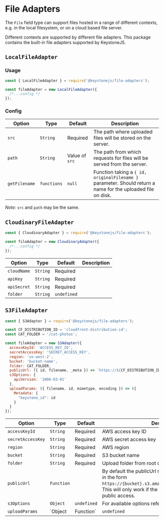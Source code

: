 <!--[meta]
section: api
subSection: field-adapters
title: File Adapters
[meta]-->

# File Adapters

The `File` field type can support files hosted in a range of different contexts, e.g. in the local filesystem, or on a cloud based file server.

Different contexts are supported by different file adapters. This package contains the built-in file adapters supported by KeystoneJS.

## `LocalFileAdapter`

### Usage

```javascript
const { LocalFileAdapter } = require('@keystonejs/file-adapters');

const fileAdapter = new LocalFileAdapter({
  /*...config */
});
```

### Config

| Option        | Type        | Default        | Description                                                                                                 |
| ------------- | ----------- | -------------- | ----------------------------------------------------------------------------------------------------------- |
| `src`         | `String`    | Required       | The path where uploaded files will be stored on the server.                                                 |
| `path`        | `String`    | Value of `src` | The path from which requests for files will be served from the server.                                      |
| `getFilename` | `functions` | `null`         | Function taking a `{ id, originalFilename }` parameter. Should return a name for the uploaded file on disk. |

_Note:_ `src` and `path` may be the same.

## `CloudinaryFileAdapter`

```javascript
const { CloudinaryAdapter } = require('@keystonejs/file-adapters');

const fileAdapter = new CloudinaryAdapter({
  /*...config */
});
```

| Option      | Type     | Default     | Description |
| ----------- | -------- | ----------- | ----------- |
| `cloudName` | `String` | Required    |             |
| `apiKey`    | `String` | Required    |             |
| `apiSecret` | `String` | Required    |             |
| `folder`    | `String` | `undefined` |             |

## `S3FileAdapter`

```javascript
const { S3Adapter } = require('@keystonejs/file-adapters');

const CF_DISTRIBUTION_ID = 'cloudfront-distribution-id';
const CAT_FOLDER = '/cat-photos';

const fileAdapter = new S3Adapter({
  accessKeyId: 'ACCESS_KEY_ID',
  secretAccessKey: 'SECRET_ACCESS_KEY',
  region: 'us-west-2',
  bucket: 'bucket-name',
  folder: CAT_FOLDER,
  publicUrl: ({ id, filename, _meta }) => `https://${CF_DISTRIBUTION_ID}.cloudfront.net${CAT_FOLDER}/${filename}`,
  s3Options: {
    apiVersion: '2006-03-01'
  },
  uploadParams: ({ filename, id, mimetype, encoding }) => ({
    Metadata: {
      "keystone_id": id
    }
  }
});
```

| Option            | Type              | Default     | Description                                                                                                                                                                                                                                        |
| ----------------- | ----------------- | ----------- | -------------------------------------------------------------------------------------------------------------------------------------------------------------------------------------------------------------------------------------------------- |
| `accessKeyId`     | `String`          | Required    | AWS access key ID                                                                                                                                                                                                                                  |
| `secretAccessKey` | `String`          | Required    | AWS secret access key                                                                                                                                                                                                                              |
| `region`          | `String`          | Required    | AWS region                                                                                                                                                                                                                                         |
| `bucket`          | `String`          | Required    | S3 bucket name                                                                                                                                                                                                                                     |
| `folder`          | `String`          | Required    | Upload folder from root of bucket                                                                                                                                                                                                                  |
| `publicUrl`       | `Function`        |             | By default the publicUrl returns a url for the S3 bucket in the form `https://{bucket}.s3.amazonaws.com/{key}/{filename}`. This will only work if the bucket is configured to allow public access.                                                 |
| `s3Options`       | `Object`          | `undefined` | For available options refer to the [AWS S3 API](https://docs.aws.amazon.com/AWSJavaScriptSDK/latest/AWS/S3.html)                                                                                                                                   |
| `uploadParams`    | `Object|Function` | `undefined` | A configuration object or function returning configuration object to be passed with each S3 upload. For available options refer to the [AWS S3 putObject API](https://docs.aws.amazon.com/AWSJavaScriptSDK/latest/AWS/S3.html#putObject-property). |
